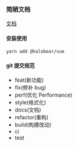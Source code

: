 ### 简陋文档

[文档]()

#### 安装使用

```bash
yarn add @halobear/vue
```

#### git 提交规范

- feat(新功能)
- fix(修补 bug)
- perf(优化 Performance)
- style(格式化)
- docs(文档)
- refactor(重构)
- build(构建改动)
- ci
- test
